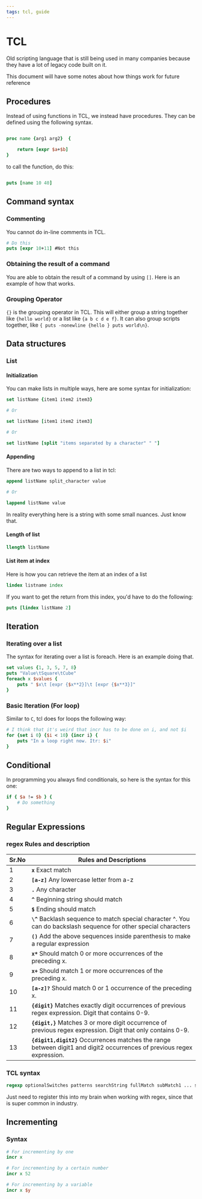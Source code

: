 ```yaml
---
tags: tcl, guide
---
```

# TCL

Old scripting language that is still being used in many companies because they have a lot of legacy code built on it.

This document will have some notes about how things work for future reference

## Procedures

Instead of using functions in TCL, we instead have procedures. They can be defined using the following syntax.

```tcl

proc name {arg1 arg2}  {

    return [expr $a+$b]
}
```

to call the function, do this:

```tcl

puts [name 10 40]
```

## Command syntax

### Commenting

You cannot do in-line comments in TCL.

```tcl
# Do this
puts [expr 10+11] #Not this
```

### Obtaining the result of a command

You are able to obtain the result of a command by using `[]`. Here is an example of how that works.

### Grouping Operator

`{}` is the grouping operator in TCL. This will either group a string together like `{hello world}` or a list like `{a b c d e f}`. It can also group scripts together, like `{ puts -nonewline {hello } puts world\n}`.

## Data structures

### List

#### Initialization
You can make lists in multiple ways, here are some syntax for initialization:

```tcl
set listName {item1 item2 item3}

# Or

set listName [item1 item2 item3]

# Or

set listName [split "items separated by a character" " "]
```

#### Appending

There are two ways to append to a list in tcl:

```tcl
append listName split_character value

# Or

lappend listName value
```

In reality everything here is a string with some small nuances. Just know that.

#### Length of list

```tcl
llength listName
```

#### List item at index

Here is how you can retrieve the item at an index of a list

```tcl
lindex listname index
```

If you want to get the return from this index, you'd have to do the following:

```tcl
puts [lindex listName 2]
```

## Iteration

### Iterating over a list

The syntax for iterating over a list is foreach. Here is an example doing that.

```tcl
set values {1, 3, 5, 7, 8}
puts "Value\tSquare\tCube"
foreach x $values {
    puts " $x\t [expr {$x**2}]\t [expr {$x**3}]"
}
```

### Basic Iteration (For loop)

Similar to `C`, tcl does for loops the following way:

```tcl
# I think that it's weird that incr has to be done on i, and not $i
for {set i 0} {$i < 10} {incr i} {
    puts "In a loop right now. Itr: $i"
}
```

## Conditional

In programming you always find conditionals, so here is the syntax for this one:

```tcl
if { $a != $b } {
    # Do something
}
```

## Regular Expressions

### regex Rules and description

| Sr.No  | Rules and Descriptions |
| --- | --- |
| 1 | **`x`** Exact match |
| 2 | **`[a-z]`** Any lowercase letter from a-z |
| 3 | **`.`** Any character |
| 4 | **`^`** Beginning string should match |
| 5 | **`$`** Ending should match |
| 6 | **`\^`** Backlash sequence to match special character ^. You can do backslash sequence for other special characters |
| 7 | **`()`** Add the above sequences inside parenthesis to make a regular expression |
| 8 | **`x*`** Should match 0 or more occurrences of the preceding x. |
| 9 | **`x+`** Should match 1 or more occurrences of the preceding x. |
| 10 | **`[a-z]?`** Should match 0 or 1 occurrence of the preceding x. |
| 11 | **`{digit}`** Matches exactly digit occurrences of previous regex expression. Digit that contains 0-9.
| 12 | **`{digit,}`** Matches 3 or more digit occurrence of previous regex expression. Digit that only contains 0-9.
| 13 | **`{digit1,digit2}`** Occurrences matches the range between digit1 and digit2 occurrences of previous regex expression.

### TCL syntax

```tcl
regexp optionalSwitches patterns searchString fullMatch subMatch1 ... subMatchn
```

Just need to register this into my brain when working with regex, since that is super common in industry.

## Incrementing

### Syntax

```tcl
# For incrementing by one
incr x

# For incrementing by a certain number
incr x 52

# For incrementing by a variable
incr x $y
```
